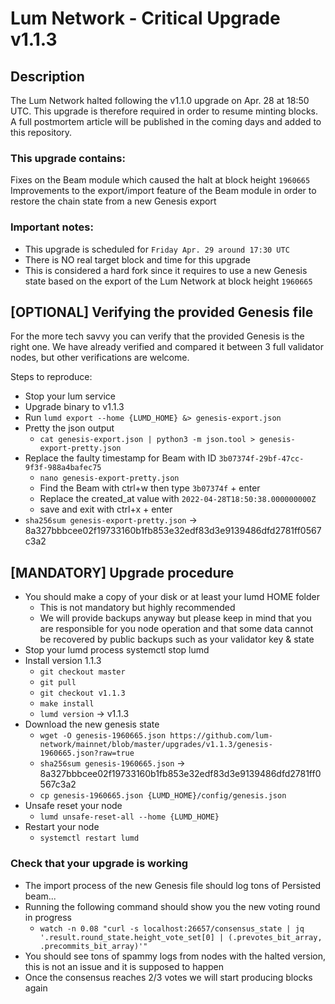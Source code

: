 # Lum Network - Critical Upgrade v1.1.3

## Description
The Lum Network halted following the v1.1.0 upgrade on Apr. 28 at 18:50 UTC.
This upgrade is therefore required in order to resume minting blocks.
A full postmortem article will be published in the coming days and added to this repository.

### This upgrade contains:
Fixes on the Beam module which caused the halt at block height `1960665`
Improvements to the export/import feature of the Beam module in order to restore the chain state from a new Genesis export

### Important notes:
- This upgrade is scheduled for `Friday Apr. 29 around 17:30 UTC`
- There is NO real target block and time for this upgrade
- This is considered a hard fork since it requires to use a new Genesis state based on the export of the Lum Network at block height `1960665`

## [OPTIONAL] Verifying the provided Genesis file

For the more tech savvy you can verify that the provided Genesis is the right one.
We have already verified and compared it between 3 full validator nodes, but other verifications are welcome.

Steps to reproduce:
  - Stop your lum service
  - Upgrade binary to v1.1.3
  - Run `lumd export --home {LUMD_HOME} &> genesis-export.json`
  - Pretty the json output
    - `cat genesis-export.json | python3 -m json.tool > genesis-export-pretty.json`
  - Replace the faulty timestamp for Beam with ID `3b07374f-29bf-47cc-9f3f-988a4bafec75`
    - `nano genesis-export-pretty.json`
    - Find the Beam with ctrl+w then type `3b07374f` + enter
    - Replace the created_at value with `2022-04-28T18:50:38.000000000Z`
    - save and exit with ctrl+x + enter
  - `sha256sum genesis-export-pretty.json` -> 8a327bbbcee02f19733160b1fb853e32edf83d3e9139486dfd2781ff0567c3a2

## [MANDATORY] Upgrade procedure

- You should make a copy of your disk or at least your lumd HOME folder
  - This is not mandatory but highly recommended
  - We will provide backups anyway but please keep in mind that you are responsible for you node operation and that some data cannot be recovered by public backups such as your validator key & state
- Stop your lumd process systemctl stop lumd
- Install version 1.1.3
  - `git checkout master`
  - `git pull`
  - `git checkout v1.1.3`
  - `make install`
  - `lumd version` -> v1.1.3
- Download the new genesis state
  - `wget -O genesis-1960665.json https://github.com/lum-network/mainnet/blob/master/upgrades/v1.1.3/genesis-1960665.json?raw=true`
  - `sha256sum genesis-1960665.json` -> 8a327bbbcee02f19733160b1fb853e32edf83d3e9139486dfd2781ff0567c3a2
  - `cp genesis-1960665.json {LUMD_HOME}/config/genesis.json`
- Unsafe reset your node
  - `lumd unsafe-reset-all --home {LUMD_HOME}`
- Restart your node
  - `systemctl restart lumd`

### Check that your upgrade is working

- The import process of the new Genesis file should log tons of Persisted beam...
- Running the following command should show you the new voting round in progress
  - `watch -n 0.08 "curl -s localhost:26657/consensus_state | jq '.result.round_state.height_vote_set[0] | (.prevotes_bit_array, .precommits_bit_array)'"`
- You should see tons of spammy logs from nodes with the halted version, this is not an issue and it is supposed to happen
- Once the consensus reaches 2/3 votes we will start producing blocks again
